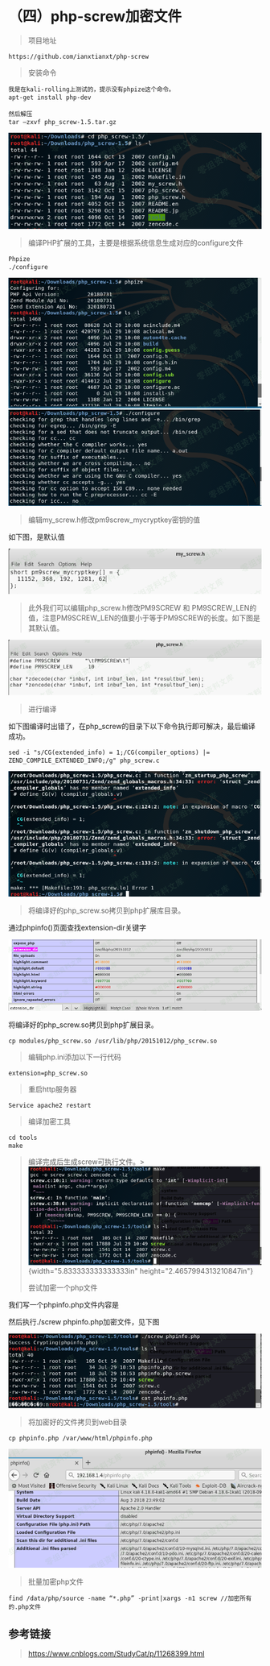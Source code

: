 （四）php-screw加密文件
=======================

> 项目地址

    https://github.com/ianxtianxt/php-screw

> 安装命令

    我是在kali-rolling上测试的，提示没有phpize这个命令。
    apt-get install php-dev

    然后解压
    tar –zxvf php_screw-1.5.tar.gz

![1.png](./resource/(四)php-screw加密文件/media/rId21.png)

> 编译PHP扩展的工具，主要是根据系统信息生成对应的configure文件

    Phpize
    ./configure

![2.png](./resource/(四)php-screw加密文件/media/rId22.png)![3.png](./resource/(四)php-screw加密文件/media/rId23.png)

> 编辑my\_screw.h修改pm9screw\_mycryptkey密钥的值

如下图，是默认值

![4.png](./resource/(四)php-screw加密文件/media/rId24.png)

> 此外我们可以编辑php\_screw.h修改PM9SCREW 和
> PM9SCREW\_LEN的值，注意PM9SCREW\_LEN的值要小于等于PM9SCREW的长度。如下图是其默认值。

![5.png](./resource/(四)php-screw加密文件/media/rId25.png)

> 进行编译

如下图编译时出错了，在php\_screw的目录下以下命令执行即可解决，最后编译成功。

    sed -i "s/CG(extended_info) = 1;/CG(compiler_options) |= ZEND_COMPILE_EXTENDED_INFO;/g" php_screw.c

![6.png](./resource/(四)php-screw加密文件/media/rId26.png)

> 将编译好的php\_screw.so拷贝到php扩展库目录。

通过phpinfo()页面查找extension-dir关键字

![7.png](./resource/(四)php-screw加密文件/media/rId27.png)

将编译好的php\_screw.so拷贝到php扩展目录。

    cp modules/php_screw.so /usr/lib/php/20151012/php_screw.so

> 编辑php.ini添加以下一行代码

    extension=php_screw.so

> 重启http服务器

    Service apache2 restart

> 编译加密工具

    cd tools
    make

> 编译完成后生成screw可执行文件。> ![8.png](./resource/(四)php-screw加密文件/media/rId28.png){width="5.833333333333333in"
> height="2.4657994313210847in"}
>
> 尝试加密一个php文件

我们写一个phpinfo.php文件内容是

然后执行./screw phpinfo.php加密文件，见下图

![9.png](./resource/(四)php-screw加密文件/media/rId29.png)

> 将加密好的文件拷贝到web目录

    cp phpinfo.php /var/www/html/phpinfo.php

![10.png](./resource/(四)php-screw加密文件/media/rId30.png)

> 批量加密php文件

    find /data/php/source -name “*.php” -print|xargs -n1 screw //加密所有的.php文件

参考链接
--------

> https://www.cnblogs.com/StudyCat/p/11268399.html
